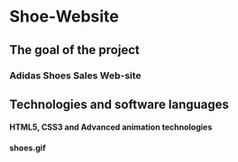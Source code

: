 # Shoe-Website

 <h2>The goal of the project</h2>
 
 <h3> Adidas Shoes Sales Web-site</h3>

<h2>Technologies and software languages</h2>

<h4>HTML5, CSS3 and Advanced animation technologies</h4>

<h4>shoes.gif</h4>
